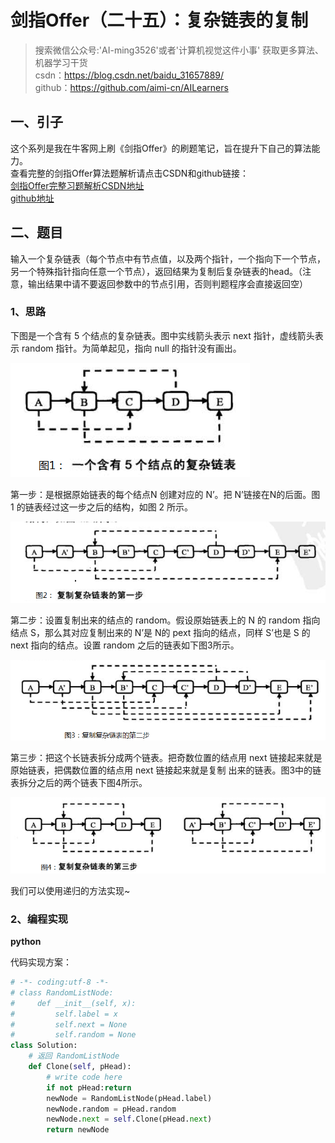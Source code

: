 # 剑指Offer（二十五）：复杂链表的复制

> 搜索微信公众号:'AI-ming3526'或者'计算机视觉这件小事' 获取更多算法、机器学习干货  
> csdn：https://blog.csdn.net/baidu_31657889/  
> github：https://github.com/aimi-cn/AILearners

## 一、引子

这个系列是我在牛客网上刷《剑指Offer》的刷题笔记，旨在提升下自己的算法能力。  
查看完整的剑指Offer算法题解析请点击CSDN和github链接：  
[剑指Offer完整习题解析CSDN地址](https://blog.csdn.net/baidu_31657889/article/category/9059648)  
[github地址](https://github.com/aimi-cn/AILearners/tree/master/blog/Algorithm/jianzhi_offer)

## 二、题目

输入一个复杂链表（每个节点中有节点值，以及两个指针，一个指向下一个节点，另一个特殊指针指向任意一个节点），返回结果为复制后复杂链表的head。（注意，输出结果中请不要返回参数中的节点引用，否则判题程序会直接返回空）

### 1、思路

下图是一个含有 5 个结点的复杂链表。图中实线箭头表示 next 指针，虚线箭头表示 random 指针。为简单起见，指向 null 的指针没有画出。

![](../../../img/Algorithm/jianzhi_offer/jzoffer_25_01.png)

第一步：是根据原始链表的每个结点N 创建对应的 N’。把 N’链接在N的后面。图 1 的链表经过这一步之后的结构，如图 2 所示。

![](../../../img/Algorithm/jianzhi_offer/jzoffer_25_02.png)

第二步：设置复制出来的结点的 random。假设原始链表上的 N 的 random 指向结点 S，那么其对应复制出来的 N’是 N的 pext 指向的结点，同样 S’也是 S 的 next 指向的结点。设置 random 之后的链表如下图3所示。

![](../../../img/Algorithm/jianzhi_offer/jzoffer_25_03.png)

第三步：把这个长链表拆分成两个链表。把奇数位置的结点用 next 链接起来就是原始链表，把偶数位置的结点用 next 链接起来就是复制 出来的链表。图3中的链表拆分之后的两个链表下图4所示。

![](../../../img/Algorithm/jianzhi_offer/jzoffer_25_04.png)

我们可以使用递归的方法实现~

### 2、编程实现

**python**

代码实现方案：

```python
# -*- coding:utf-8 -*-
# class RandomListNode:
#     def __init__(self, x):
#         self.label = x
#         self.next = None
#         self.random = None
class Solution:
    # 返回 RandomListNode
    def Clone(self, pHead):
        # write code here
        if not pHead:return
        newNode = RandomListNode(pHead.label)
        newNode.random = pHead.random
        newNode.next = self.Clone(pHead.next)
        return newNode
```
